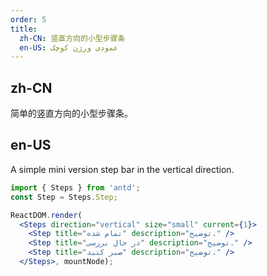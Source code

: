 ```yaml
---
order: 5
title:
  zh-CN: 竖直方向的小型步骤条
  en-US: عمودی ورژن کوچک
---
```


## zh-CN

简单的竖直方向的小型步骤条。

## en-US

A simple mini version step bar in the vertical direction.

````jsx
import { Steps } from 'antd';
const Step = Steps.Step;

ReactDOM.render(
  <Steps direction="vertical" size="small" current={1}>
    <Step title="تمام شده" description="توضیح." />
    <Step title="در حال بررسی" description="توضیح." />
    <Step title="صبر کنید" description="توضیح." />
  </Steps>, mountNode);
````
